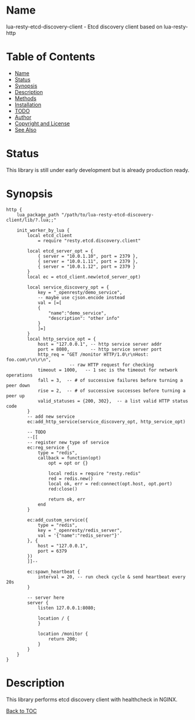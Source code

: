 Name
====

lua-resty-etcd-discovery-client - Etcd discovery client based on lua-resty-http

Table of Contents
=================

* [Name](#name)
* [Status](#status)
* [Synopsis](#synopsis)
* [Description](#description)
* [Methods](#methods)
* [Installation](#installation)
* [TODO](#todo)
* [Author](#author)
* [Copyright and License](#copyright-and-license)
* [See Also](#see-also)

Status
======

This library is still under early development but is already production ready.

Synopsis
========

``` nginx
http {
    lua_package_path "/path/to/lua-resty-etcd-discovery-client/lib/?.lua;;"  

    init_worker_by_lua {
        local etcd_client 
            = require "resty.etcd.discovery.client"

        local etcd_server_opt = {
            { server = "10.0.1.10", port = 2379 },
            { server = "10.0.1.11", port = 2379 },
            { server = "10.0.1.12", port = 2379 }
        }
        local ec = etcd_client.new(etcd_server_opt)

        local service_discovery_opt = {
            key = "_openresty/demo_service",
            -- maybe use cjson.encode instead
            val = [=[ 
            {
                "name":"demo_service",
                "description": "other info"
            } 
            ]=]
        }
        local http_service_opt = {
            host = "127.0.0.1", -- http service server addr
            port = 8080,        -- http service server port
            http_req = "GET /monitor HTTP/1.0\r\nHost: foo.com\r\n\r\n",
                        -- raw HTTP request for checking
            timeout = 1000,   -- 1 sec is the timeout for network operations
            fall = 3,  -- # of successive failures before turning a peer down
            rise = 2,  -- # of successive successes before turning a peer up
            valid_statuses = {200, 302},  -- a list valid HTTP status code
        }
        -- add new service
        ec:add_http_service(service_discovery_opt, http_service_opt)

        -- TODO
        --[[
        -- register new type of service
        ec:reg_service {
            type = "redis",
            callback = function(opt)
                opt = opt or {}

                local redis = require "resty.redis"
                red = redis.new()
                local ok, err = red:connect(opt.host, opt.port)
                red:close()

                return ok, err
            end
        }

        ec:add_custom_service({
            type = "redis",
            key = "_openresty/redis_server",
            val = '{"name":"redis_server"}'
        }, {
            host = "127.0.0.1",
            port = 6379        
        })
        ]]--

        ec:spawn_heartbeat {
            interval = 20, -- run check cycle & send heartbeat every 20s
        }

        -- server here
        server {
            listen 127.0.0.1:8080;

            location / {
            }

            location /monitor {
                return 200;
            }
        }
    }
}
```

Description
===========

This library performs etcd discovery client with healthcheck in NGINX.

[Back to TOC](#table-of-contents)
